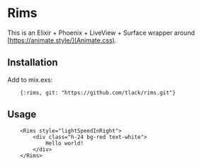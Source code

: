 # Rims

This is an Elixir + Phoenix + LiveView + Surface wrapper around [https://animate.style/](Animate.css). 

## Installation

Add to mix.exs:

```
	{:rims, git: "https://github.com/tlack/rims.git"}
```

## Usage

```
	<Rims style="lightSpeedInRight">
		<div class="h-24 bg-red text-white">
			Hello world!
		</div>
	</Rims>
```


